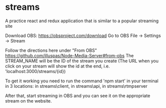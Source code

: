 # streams
A practice react and redux application that is similar to a popular streaming site

Download OBS: https://obsproject.com/download
Go to OBS File -> Settings -> Stream

Follow the directions here under "From OBS"
https://github.com/illuspas/Node-Media-Server#from-obs
The STREAM_NAME will be the ID of the stream you create
(The URL when you click on your stream will show the id at the end, i.e. 'localhost:3000/streams/{id})

To get it working you need to run the command 'npm start' in your terminal in 3 locations:
in streams\client,
in streams\api,
in streams\rtmpserver

After that, start streaming in OBS and you can see it on the appropriate stream on the website.